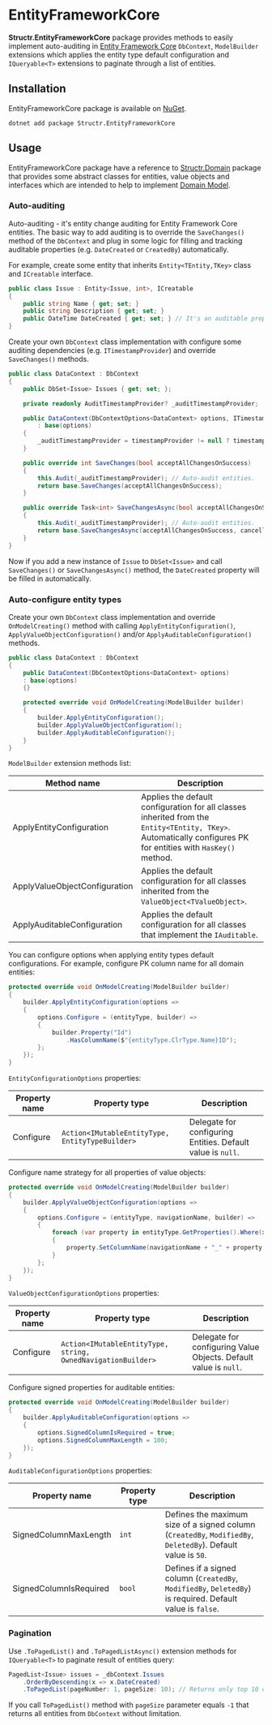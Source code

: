 # EntityFrameworkCore

**Structr.EntityFrameworkCore** package provides methods to easily implement auto-auditing in [Entity Framework Core](https://docs.microsoft.com/en-us/ef/core/) `DbContext`, `ModelBuilder` extensions which applies the entity type default configuration and `IQueryable<T>` extensions to paginate through a list of entities.

## Installation

EntityFrameworkCore package is available on [NuGet](https://www.nuget.org/packages/Structr.EntityFrameworkCore/).

```
dotnet add package Structr.EntityFrameworkCore
```

## Usage

EntityFrameworkCore package have a reference to [Structr.Domain](Domain/Domain.md) package that provides some abstract classes for entities, value objects and interfaces which are intended to help to implement [Domain Model](https://www.domainlanguage.com/ddd/).

### Auto-auditing

Auto-auditing - it's entity change auditing for Entity Framework Core entities. The basic way to add auditing is to override the `SaveChanges()` method of the `DbContext` and plug in some logic for filling and tracking auditable properties (e.g. `DateCreated` or `CreatedBy`) automatically.

For example, create some entity that inherits `Entity<TEntity,TKey>` class and `ICreatable` interface.

```csharp
public class Issue : Entity<Issue, int>, ICreatable
{
    public string Name { get; set; }
    public string Description { get; set; }
    public DateTime DateCreated { get; set; } // It's an auditable property from "ICreatable".
}
```

Create your own `DbContext` class implementation with configure some auditing dependencies (e.g. `ITimestampProvider`) and override `SaveChanges()` methods.

```csharp
public class DataContext : DbContext
{
    public DbSet<Issue> Issues { get; set; };

    private readonly AuditTimestampProvider? _auditTimestampProvider;

    public DataContext(DbContextOptions<DataContext> options, ITimestampProvider? timestampProvider = null) 
        : base(options)
    {
        _auditTimestampProvider = timestampProvider != null ? timestampProvider.GetTimestamp : null;
    }

    public override int SaveChanges(bool acceptAllChangesOnSuccess)
    {
        this.Audit(_auditTimestampProvider); // Auto-audit entities.
        return base.SaveChanges(acceptAllChangesOnSuccess);
    }

    public override Task<int> SaveChangesAsync(bool acceptAllChangesOnSuccess, CancellationToken cancellationToken = default(CancellationToken))
    {
        this.Audit(_auditTimestampProvider); // Auto-audit entities.
        return base.SaveChangesAsync(acceptAllChangesOnSuccess, cancellationToken);
    }
}
```

Now if you add a new instance of `Issue` to `DbSet<Issue>` and call `SaveChanges()` or `SaveChangesAsync()` method, the `DateCreated` property will be filled in automatically.

### Auto-configure entity types

Create your own `DbContext` class implementation and override `OnModelCreating()` method with calling `ApplyEntityConfiguration()`, `ApplyValueObjectConfiguration()` and/or `ApplyAuditableConfiguration()` methods.

```csharp
public class DataContext : DbContext
{
    public DataContext(DbContextOptions<DataContext> options) 
    : base(options)
    {}

    protected override void OnModelCreating(ModelBuilder builder)
    {
        builder.ApplyEntityConfiguration();
        builder.ApplyValueObjectConfiguration();
        builder.ApplyAuditableConfiguration();
    }
}
```

`ModelBuilder` extension methods list:

| Method name | Description |
| --- | --- |
| ApplyEntityConfiguration | Applies the default configuration for all classes inherited from the `Entity<TEntity, TKey>`. Automatically configures PK for entities with `HasKey()` method. | 
| ApplyValueObjectConfiguration | Applies the default configuration for all classes inherited from the `ValueObject<TValueObject>`. |
| ApplyAuditableConfiguration | Applies the default configuration for all classes that implement the `IAuditable`. |

You can configure options when applying entity types default configurations.
For example, configure PK column name for all domain entities:

```csharp
protected override void OnModelCreating(ModelBuilder builder)
{
    builder.ApplyEntityConfiguration(options =>
    {
        options.Configure = (entityType, builder) =>
        {
            builder.Property("Id")
                .HasColumnName($"{entityType.ClrType.Name}ID");
        };
    });
}
```

`EntityConfigurationOptions` properties:

| Property name | Property type | Description |
| --- | --- | --- |
| Configure | `Action<IMutableEntityType, EntityTypeBuilder>` | Delegate for configuring Entities. Default value is `null`. |

Configure name strategy for all properties of value objects:

```csharp
protected override void OnModelCreating(ModelBuilder builder)
{
    builder.ApplyValueObjectConfiguration(options =>
    {
        options.Configure = (entityType, navigationName, builder) =>
        {
            foreach (var property in entityType.GetProperties().Where(x => x.IsPrimaryKey() == false))
            {
                property.SetColumnName(navigationName + "_" + property.Name);
            }
        };
    });
}
```

`ValueObjectConfigurationOptions` properties:

| Property name | Property type | Description |
| --- | --- | --- |
| Configure | `Action<IMutableEntityType, string, OwnedNavigationBuilder>` | Delegate for configuring Value Objects. Default value is `null`. |

Configure signed properties for auditable entities:

```csharp
protected override void OnModelCreating(ModelBuilder builder)
{
    builder.ApplyAuditableConfiguration(options =>
    {
        options.SignedColumnIsRequired = true;
        options.SignedColumnMaxLength = 100;
    });
}
```

`AuditableConfigurationOptions` properties:

| Property name | Property type | Description |
| --- | --- | --- |
| SignedColumnMaxLength | `int` | Defines the maximum size of a signed column (`CreatedBy`, `ModifiedBy`, `DeletedBy`). Default value is `50`. |
| SignedColumnIsRequired | `bool` | Defines if a signed column (`CreatedBy`, `ModifiedBy`, `DeletedBy`) is required. Default value is `false`. |

### Pagination

Use `.ToPagedList()` and `.ToPagedListAsync()` extension methods for `IQueryable<T>` to paginate result of entities query:

```csharp
PagedList<Issue> issues = _dbContext.Issues
    .OrderByDescending(x => x.DateCreated)
    .ToPagedList(pageNumber: 1, pageSize: 10); // Returns only top 10 of latest issues.
```

If you call `ToPagedList()` method with `pageSize` parameter equals `-1` that returns all entities from `DbContext` without limitation. 